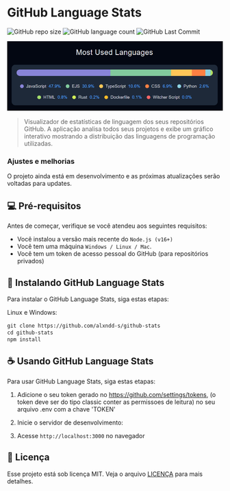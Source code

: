 # GitHub Language Stats

![GitHub repo size](https://img.shields.io/github/repo-size/alxndd-s/github-stats?style=for-the-badge)
![GitHub language count](https://img.shields.io/github/languages/count/alxndd-s/github-stats?style=for-the-badge)
![GitHub Last Commit](https://img.shields.io/github/last-commit/alxndd-s/github-stats?style=for-the-badge)

<img src="public/screenshot.png" alt="Gráfico de linguagens">

> Visualizador de estatísticas de linguagem dos seus repositórios GitHub. A aplicação analisa todos seus projetos e exibe um gráfico interativo mostrando a distribuição das linguagens de programação utilizadas.

### Ajustes e melhorias

O projeto ainda está em desenvolvimento e as próximas atualizações serão voltadas para updates.

## 💻 Pré-requisitos

Antes de começar, verifique se você atendeu aos seguintes requisitos:

- Você instalou a versão mais recente do `Node.js (v16+)`
- Você tem uma máquina `Windows / Linux / Mac`. 
- Você tem um token de acesso pessoal do GitHub (para repositórios privados)

## 🚀 Instalando GitHub Language Stats

Para instalar o GitHub Language Stats, siga estas etapas:

Linux e Windows:
```
git clone https://github.com/alxndd-s/github-stats
cd github-stats
npm install
```

## ☕ Usando GitHub Language Stats

Para usar GitHub Language Stats, siga estas etapas:

1. Adicione o seu token gerado no https://github.com/settings/tokens, (o token deve ser do tipo classic conter as permissoes de leitura) no seu arquivo .env com a chave 'TOKEN' 

2. Inicie o servidor de desenvolvimento:

3. Acesse `http://localhost:3000` no navegador

## 📝 Licença

Esse projeto está sob licença MIT. Veja o arquivo [LICENÇA](LICENSE.md) para mais detalhes.